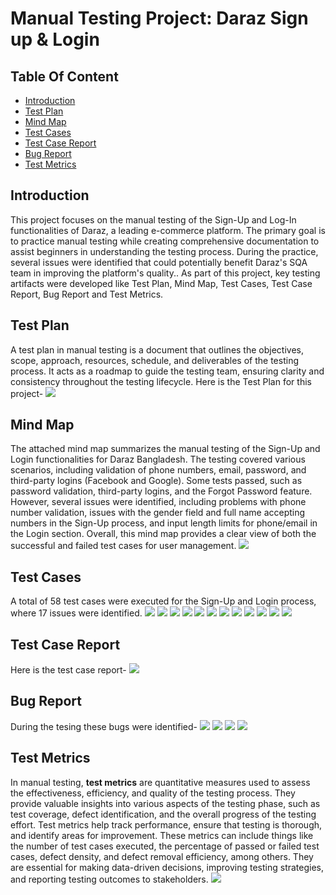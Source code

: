 
# Manual Testing Project: Daraz Sign up & Login




##  Table Of Content
- [Introduction](#introduction)
- [Test Plan](#test-plan)
- [Mind Map](#mind-map)
- [Test Cases](#test-cases)
- [Test Case Report](#test-case-report)
- [Bug Report](#bug-report)
- [Test Metrics](#test-metrics)
## Introduction

This project focuses on the manual testing of the Sign-Up and Log-In functionalities of Daraz, a leading e-commerce platform. The primary goal is to practice manual testing while creating comprehensive documentation to assist beginners in understanding the testing process. During the practice, several issues were identified that could potentially benefit Daraz's SQA team in improving the platform's quality.. As part of this project, key testing artifacts were developed like Test Plan, Mind Map, Test Cases, Test Case Report, Bug Report and Test Metrics.
## Test Plan
A test plan in manual testing is a document that outlines the objectives, scope, approach, resources, schedule, and deliverables of the testing process. It acts as a roadmap to guide the testing team, ensuring clarity and consistency throughout the testing lifecycle. Here is the Test Plan for this project-
![](https://github.com/Tawfiqul242/Manual-testing-project/blob/master/Images/Test%20Plan.png)
## Mind Map

The attached mind map summarizes the manual testing of the Sign-Up and Login functionalities for Daraz Bangladesh. The testing covered various scenarios, including validation of phone numbers, email, password, and third-party logins (Facebook and Google). Some tests passed, such as password validation, third-party logins, and the Forgot Password feature. However, several issues were identified, including problems with phone number validation, issues with the gender field and full name accepting numbers in the Sign-Up process, and input length limits for phone/email in the Login section. Overall, this mind map provides a clear view of both the successful and failed test cases for user management.
![](https://github.com/Tawfiqul242/Manual-testing-project/blob/master/Images/Mind%20Map.jpg)
## Test Cases
A total of 58 test cases were executed for the Sign-Up and Login process, where 17 issues were identified.
![](https://github.com/Tawfiqul242/Manual-testing-project/blob/master/Images/Test%20Cases/TC1.png)
![](https://github.com/Tawfiqul242/Manual-testing-project/blob/master/Images/Test%20Cases/TC2.png)
![](https://github.com/Tawfiqul242/Manual-testing-project/blob/master/Images/Test%20Cases/TC3.png)
![](https://github.com/Tawfiqul242/Manual-testing-project/blob/master/Images/Test%20Cases/TC4.png)
![](https://github.com/Tawfiqul242/Manual-testing-project/blob/master/Images/Test%20Cases/TC5.png)
![](https://github.com/Tawfiqul242/Manual-testing-project/blob/master/Images/Test%20Cases/TC6.png)
![](https://github.com/Tawfiqul242/Manual-testing-project/blob/master/Images/Test%20Cases/TC7.png)
![](https://github.com/Tawfiqul242/Manual-testing-project/blob/master/Images/Test%20Cases/TC8.png)
![](https://github.com/Tawfiqul242/Manual-testing-project/blob/master/Images/Test%20Cases/TC8.png)
![](https://github.com/Tawfiqul242/Manual-testing-project/blob/master/Images/Test%20Cases/TC10.png)
![](https://github.com/Tawfiqul242/Manual-testing-project/blob/master/Images/Test%20Cases/TC11.png)
![](https://github.com/Tawfiqul242/Manual-testing-project/blob/master/Images/Test%20Cases/TC12.png)
## Test Case Report

Here is the test case report-
![](https://github.com/Tawfiqul242/Manual-testing-project/blob/master/Images/Test%20Case%20Report.png)
## Bug Report
During the tesing these bugs were identified-
![](https://github.com/Tawfiqul242/Manual-testing-project/blob/master/Images/Bug%20Report/BR1.png)
![](https://github.com/Tawfiqul242/Manual-testing-project/blob/master/Images/Bug%20Report/BR2.png)
![](https://github.com/Tawfiqul242/Manual-testing-project/blob/master/Images/Bug%20Report/BR3.png)
![](https://github.com/Tawfiqul242/Manual-testing-project/blob/master/Images/Bug%20Report/BR4.png)
## Test Metrics

In manual testing, **test metrics** are quantitative measures used to assess the effectiveness, efficiency, and quality of the testing process. They provide valuable insights into various aspects of the testing phase, such as test coverage, defect identification, and the overall progress of the testing effort. Test metrics help track performance, ensure that testing is thorough, and identify areas for improvement. These metrics can include things like the number of test cases executed, the percentage of passed or failed test cases, defect density, and defect removal efficiency, among others. They are essential for making data-driven decisions, improving testing strategies, and reporting testing outcomes to stakeholders.
![](https://github.com/Tawfiqul242/Manual-testing-project/blob/master/Images/Test%20Metrics.png)
